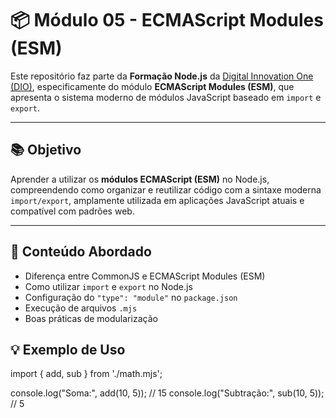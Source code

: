 # 📦 Módulo 05 - ECMAScript Modules (ESM)

Este repositório faz parte da **Formação Node.js** da [Digital Innovation One (DIO)](https://www.dio.me/), especificamente do módulo **ECMAScript Modules (ESM)**, que apresenta o sistema moderno de módulos JavaScript baseado em `import` e `export`.

---

## 📚 Objetivo

Aprender a utilizar os **módulos ECMAScript (ESM)** no Node.js, compreendendo como organizar e reutilizar código com a sintaxe moderna `import/export`, amplamente utilizada em aplicações JavaScript atuais e compatível com padrões web.

---

## 🧠 Conteúdo Abordado

- Diferença entre CommonJS e ECMAScript Modules (ESM)
- Como utilizar `import` e `export` no Node.js
- Configuração do `"type": "module"` no `package.json`
- Execução de arquivos `.mjs`
- Boas práticas de modularização

## 💡 Exemplo de Uso

import { add, sub } from './math.mjs';

console.log("Soma:", add(10, 5));       // 15
console.log("Subtração:", sub(10, 5));  // 5
